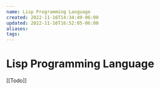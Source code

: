 ```yaml
---
name: Lisp Programming Language
created: 2022-11-16T14:34:49-06:00
updated: 2022-11-16T16:52:05-06:00
aliases: 
tags: 
---
```

# Lisp Programming Language

[[Todo]]
